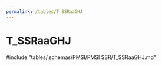 ```yaml
---
permalink: /tables/T_SSRaaGHJ
---
```

# T_SSRaaGHJ
<!-- SPDX-License-Identifier: MPL-2.0 -->

<!-- ATTENTION : Ne pas supprimer ou modifier la ligne ci-dessous -->
#include "tables/.schemas/PMSI/PMSI SSR/T_SSRaaGHJ.md"
<!-- ATTENTION : Ne pas supprimer ou modifier la ligne ci-dessus -->
